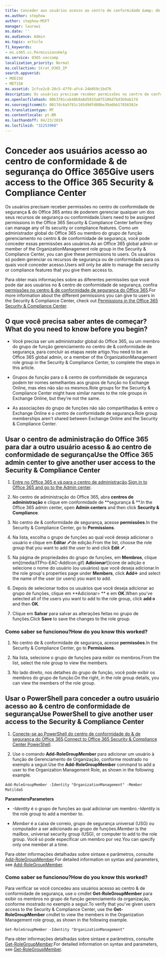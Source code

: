 ```yaml
---
title: Conceder aos usuários acesso ao centro de conformidade &amp; de segurança do Office 365
ms.author: stephow
author: stephow-MSFT
manager: laurawi
ms.date: ''
ms.audience: Admin
ms.topic: article
f1_keywords:
- ms.o365.cc.PermissionsHelp
ms.service: O365-seccomp
localization_priority: Normal
ms.collection: Strat_O365_IP
search.appverid:
- MOE150
- MET150
ms.assetid: 2cfce2c8-20c5-47f9-afc4-24b059c1bd76
description: Os usuários precisam receber permissões no centro de conformidade de segurança &amp; do Office 365 antes de poderem gerenciar qualquer um dos seus recursos de segurança ou conformidade.
ms.openlocfilehash: 08b3781ceb48b9a8d5933a075106d7bd3b9ab17d
ms.sourcegitcommit: 0017dc6a5f81c165d9dfd88be39a6bb17856582e
ms.translationtype: MT
ms.contentlocale: pt-BR
ms.lasthandoff: 04/23/2019
ms.locfileid: "32253960"
---
```

# <a name="give-users-access-to-the-office-365-security-amp-compliance-center"></a><span data-ttu-id="e97f9-103">Conceder aos usuários acesso ao centro de conformidade &amp; de segurança do Office 365</span><span class="sxs-lookup"><span data-stu-id="e97f9-103">Give users access to the Office 365 Security &amp; Compliance Center</span></span>

<span data-ttu-id="e97f9-104">Os usuários precisam receber permissões no centro de conformidade de segurança &amp; do Office 365 antes de poderem gerenciar qualquer um dos seus recursos de segurança ou conformidade.</span><span class="sxs-lookup"><span data-stu-id="e97f9-104">Users need to be assigned permissions in the Office 365 Security &amp; Compliance Center before they can manage any of its security or compliance features.</span></span> <span data-ttu-id="e97f9-105">Como um administrador global do Office 365 ou membro do grupo de função gerenciamento no centro &amp; de conformidade de segurança, você pode conceder essas permissões aos usuários.</span><span class="sxs-lookup"><span data-stu-id="e97f9-105">As an Office 365 global admin or member of the OrganizationManagement role group in the Security &amp; Compliance Center, you can give these permissions to users.</span></span> <span data-ttu-id="e97f9-106">Os usuários só podem gerenciar os recursos de segurança ou de conformidade para os quais você conceder acesso.</span><span class="sxs-lookup"><span data-stu-id="e97f9-106">Users will only be able to manage the security or compliance features that you give them access to.</span></span> 
  
<span data-ttu-id="e97f9-107">Para obter mais informações sobre as diferentes permissões que você pode dar aos usuários no &amp; centro de conformidade de segurança, confira [permissões no centro &amp; de conformidade de segurança do Office 365](permissions-in-the-security-and-compliance-center.md).</span><span class="sxs-lookup"><span data-stu-id="e97f9-107">For more information about the different permissions you can give to users in the Security &amp; Compliance Center, check out [Permissions in the Office 365 Security &amp; Compliance Center](permissions-in-the-security-and-compliance-center.md).</span></span>
  
## <a name="what-do-you-need-to-know-before-you-begin"></a><span data-ttu-id="e97f9-108">O que você precisa saber antes de começar?</span><span class="sxs-lookup"><span data-stu-id="e97f9-108">What do you need to know before you begin?</span></span>

- <span data-ttu-id="e97f9-109">Você precisa ser um administrador global do Office 365, ou um membro do grupo de função gerenciamento no centro de &amp; conformidade de segurança, para concluir as etapas neste artigo.</span><span class="sxs-lookup"><span data-stu-id="e97f9-109">You need to be an Office 365 global admin, or a member of the OrganizationManagement role group in the Security &amp; Compliance Center, to complete the steps in this article.</span></span>
    
- <span data-ttu-id="e97f9-110">Grupos de função para o &amp; centro de conformidade de segurança podem ter nomes semelhantes aos grupos de função no Exchange Online, mas eles não são os mesmos.</span><span class="sxs-lookup"><span data-stu-id="e97f9-110">Role groups for the Security &amp; Compliance Center might have similar names to the role groups in Exchange Online, but they're not the same.</span></span> 
    
- <span data-ttu-id="e97f9-111">As associações do grupo de funções não são compartilhadas &amp; entre o Exchange Online e o centro de conformidade de segurança.</span><span class="sxs-lookup"><span data-stu-id="e97f9-111">Role group memberships aren't shared between Exchange Online and the Security &amp; Compliance Center.</span></span>
    
## <a name="use-the-office-365-admin-center-to-give-another-user-access-to-the-security-amp-compliance-center"></a><span data-ttu-id="e97f9-112">Usar o centro de administração do Office 365 para dar a outro usuário acesso &amp; ao centro de conformidade de segurança</span><span class="sxs-lookup"><span data-stu-id="e97f9-112">Use the Office 365 admin center to give another user access to the Security &amp; Compliance Center</span></span>

1. <span data-ttu-id="e97f9-113">[Entre no Office 365 e vá para o centro de administração](https://go.microsoft.com/fwlink/p/?LinkId=525275).</span><span class="sxs-lookup"><span data-stu-id="e97f9-113">[Sign in to Office 365 and go to the Admin center](https://go.microsoft.com/fwlink/p/?LinkId=525275).</span></span>
    
2. <span data-ttu-id="e97f9-114">No centro de administração do Office 365, abra **centros de administração** e clique em conformidade de \*\*segurança &amp; \*\*.</span><span class="sxs-lookup"><span data-stu-id="e97f9-114">In the Office 365 admin center, open **Admin centers** and then click **Security &amp; Compliance**.</span></span> 
    
3. <span data-ttu-id="e97f9-115">No centro de &amp; conformidade de segurança, acesse **permissões**.</span><span class="sxs-lookup"><span data-stu-id="e97f9-115">In the Security &amp; Compliance Center, go to **Permissions**.</span></span>
    
4. <span data-ttu-id="e97f9-116">Na lista, escolha o grupo de funções ao qual você deseja adicionar o usuário e clique em **Editar** ![ícone](media/O365_MDM_CreatePolicy_EditIcon.gif)de edição.</span><span class="sxs-lookup"><span data-stu-id="e97f9-116">From the list, choose the role group that you want to add the user to and click **Edit** ![Edit icon](media/O365_MDM_CreatePolicy_EditIcon.gif).</span></span>
    
5. <span data-ttu-id="e97f9-117">Na página de propriedades do grupo de funções, em **Membros**, clique em](media/ITPro-EAC-AddIcon.gif) **Adicionar**![ícone de adição e selecione o nome do usuário (ou usuários) que você deseja adicionar.</span><span class="sxs-lookup"><span data-stu-id="e97f9-117">In the role group's properties page under **Members**, click **Add**![Add Icon](media/ITPro-EAC-AddIcon.gif) and select the name of the user (or users) you want to add.</span></span> 
    
6. <span data-ttu-id="e97f9-118">Depois de selecionar todos os usuários que você deseja adicionar ao grupo de funções, clique em \*\*Adicionar\> \*\* e em **OK**.</span><span class="sxs-lookup"><span data-stu-id="e97f9-118">When you've selected all of the users you want to add to the role group, click **add-\>** and then **OK**.</span></span>
    
7. <span data-ttu-id="e97f9-119">Clique em **Salvar** para salvar as alterações feitas no grupo de funções.</span><span class="sxs-lookup"><span data-stu-id="e97f9-119">Click **Save** to save the changes to the role group.</span></span> 
    
### <a name="how-do-you-know-this-worked"></a><span data-ttu-id="e97f9-120">Como saber se funcionou?</span><span class="sxs-lookup"><span data-stu-id="e97f9-120">How do you know this worked?</span></span>

1. <span data-ttu-id="e97f9-121">No centro de &amp; conformidade de segurança, acesse **permissões**.</span><span class="sxs-lookup"><span data-stu-id="e97f9-121">In the Security &amp; Compliance Center, go to **Permissions**.</span></span>
    
2. <span data-ttu-id="e97f9-122">Na lista, selecione o grupo de funções para exibir os membros.</span><span class="sxs-lookup"><span data-stu-id="e97f9-122">From the list, select the role group to view the members.</span></span>
    
3. <span data-ttu-id="e97f9-123">No lado direito, nos detalhes do grupo de função, você pode exibir os membros do grupo de função.</span><span class="sxs-lookup"><span data-stu-id="e97f9-123">On the right, in the role group details, you can view the members of the role group.</span></span>
    
## <a name="use-powershell-to-give-another-user-access-to-the-security-amp-compliance-center"></a><span data-ttu-id="e97f9-124">Usar o PowerShell para conceder a outro usuário acesso ao &amp; centro de conformidade de segurança</span><span class="sxs-lookup"><span data-stu-id="e97f9-124">Use PowerShell to give another user access to the Security &amp; Compliance Center</span></span>

1. <span data-ttu-id="e97f9-125">[Conecte-se ao PowerShell do centro de conformidade do & de segurança do Office 365](https://docs.microsoft.com/en-us/powershell/exchange/office-365-scc/connect-to-scc-powershell/connect-to-scc-powershell?view=exchange-ps).</span><span class="sxs-lookup"><span data-stu-id="e97f9-125">[Connect to Office 365 Security & Compliance Center PowerShell](https://docs.microsoft.com/en-us/powershell/exchange/office-365-scc/connect-to-scc-powershell/connect-to-scc-powershell?view=exchange-ps).</span></span>
    
2. <span data-ttu-id="e97f9-126">Use o comando **Add-RoleGroupMember** para adicionar um usuário à função de Gerenciamento de Organização, conforme mostrado no exemplo a seguir.</span><span class="sxs-lookup"><span data-stu-id="e97f9-126">Use the **Add-RoleGroupMember** command to add a user to the Organization Management Role, as shown in the following example.</span></span> 
    
  ```
  Add-RoleGroupMember -Identity "OrganizationManagement" -Member MatildaS
  
  ```

 <span data-ttu-id="e97f9-127">**Parameters**</span><span class="sxs-lookup"><span data-stu-id="e97f9-127">**Parameters**</span></span>
  
- <span data-ttu-id="e97f9-128">_-Identity_ é o grupo de funções ao qual adicionar um membro.</span><span class="sxs-lookup"><span data-stu-id="e97f9-128">_-Identity_ is the role group to add a member to.</span></span> 
    
- <span data-ttu-id="e97f9-129">_Member_ é a caixa de correio, grupo de segurança universal (USG) ou computador a ser adicionado ao grupo de funções.</span><span class="sxs-lookup"><span data-stu-id="e97f9-129">_Member_ is the mailbox, universal security group (USG), or computer to add to the role group.</span></span> <span data-ttu-id="e97f9-130">Você só pode especificar um membro por vez.</span><span class="sxs-lookup"><span data-stu-id="e97f9-130">You can specify only one member at a time.</span></span> 
    
<span data-ttu-id="e97f9-131">Para obter informações detalhadas sobre sintaxe e parâmetros, consulte [Add-RoleGroupMember](https://go.microsoft.com/fwlink/p/?LinkId=510859).</span><span class="sxs-lookup"><span data-stu-id="e97f9-131">For detailed information on syntax and parameters, see [Add-RoleGroupMember](https://go.microsoft.com/fwlink/p/?LinkId=510859).</span></span>
  
### <a name="how-do-you-know-this-worked"></a><span data-ttu-id="e97f9-132">Como saber se funcionou?</span><span class="sxs-lookup"><span data-stu-id="e97f9-132">How do you know this worked?</span></span>

<span data-ttu-id="e97f9-133">Para verificar se você concedeu aos usuários acesso ao centro &amp; de conformidade de segurança, use o cmdlet **Get-RoleGroupMember** para exibir os membros no grupo de função gerenciamento da organização, conforme mostrado no exemplo a seguir.</span><span class="sxs-lookup"><span data-stu-id="e97f9-133">To verify that you've given users access to the Security &amp; Compliance Center, use the **Get-RoleGroupMember** cmdlet to view the members in the Organization Management role group, as shown in the following example.</span></span> 
  
```
Get-RoleGroupMember -Identity "OrganizationManagement"

```

<span data-ttu-id="e97f9-134">Para obter informações detalhadas sobre sintaxe e parâmetros, consulte [Get-RoleGroupMember](https://go.microsoft.com/fwlink/p/?LinkId=510860).</span><span class="sxs-lookup"><span data-stu-id="e97f9-134">For detailed information on syntax and parameters, see [Get-RoleGroupMember](https://go.microsoft.com/fwlink/p/?LinkId=510860).</span></span>
  

